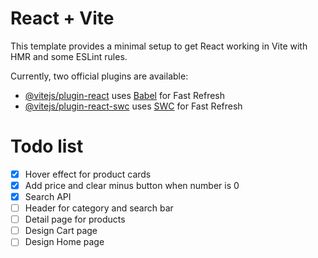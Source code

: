 # React + Vite

This template provides a minimal setup to get React working in Vite with HMR and some ESLint rules.

Currently, two official plugins are available:

- [@vitejs/plugin-react](https://github.com/vitejs/vite-plugin-react/blob/main/packages/plugin-react/README.md) uses [Babel](https://babeljs.io/) for Fast Refresh
- [@vitejs/plugin-react-swc](https://github.com/vitejs/vite-plugin-react-swc) uses [SWC](https://swc.rs/) for Fast Refresh

# Todo list

- [x] Hover effect for product cards
- [x] Add price and clear minus button when number is 0
- [x] Search API
- [ ] Header for category and search bar
- [ ] Detail page for products
- [ ] Design Cart page
- [ ] Design Home page
